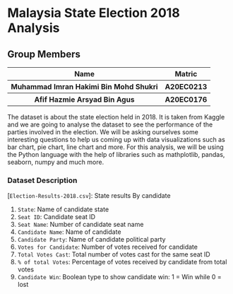 # **Malaysia State Election 2018 Analysis**


## Group Members
<table>
  <tr>
    <th>Name</th>
    <th>Matric</th>
  </tr>
  <tr>
    <th>Muhammad Imran Hakimi Bin Mohd Shukri </th>
    <th>A20EC0213</th>
  </tr>
  <tr>
    <th>Afif Hazmie Arsyad Bin Agus</th>
    <th>A20EC0176</th>
  </tr>
</table>

The dataset is about the state election held in 2018. It is taken from Kaggle and we are going to analyse the dataset to see the performance of the parties involved in the election. We will be asking ourselves some interesting questions to help us coming up with data visualizations such as bar chart, pie chart, line chart and more. For this analysis, we will be using the Python language with the help of libraries such as mathplotlib, pandas, seaborn, numpy and much more.


### Dataset Description
[`Election-Results-2018.csv`]: State results By candidate 

1) `State`: Name of candidate state 
2) `Seat ID`: Candidate seat ID
3) `Seat Name`: Number of candidate seat name 
3) `Candidate Name`: Name of candidate 
4) `Candidate Party`: Name of candidate political party
5) `Votes for Candidate`: Number of votes received for candidate
6) `Total Votes Cast`: Total number of votes cast for the same seat ID
7) `% of total Votes`: Percentage of votes received by candidate from total votes 
8) `Candidate Win`: Boolean type to show candidate win: 1 = Win while 0 = lost
